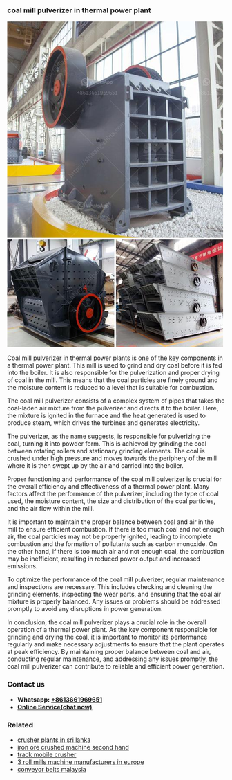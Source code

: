 <h3>coal mill pulverizer in thermal power plant</h3><img src='1708589296.jpg' alt=''><p>Coal mill pulverizer in thermal power plants is one of the key components in a thermal power plant. This mill is used to grind and dry coal before it is fed into the boiler. It is also responsible for the pulverization and proper drying of coal in the mill. This means that the coal particles are finely ground and the moisture content is reduced to a level that is suitable for combustion. </p><p>The coal mill pulverizer consists of a complex system of pipes that takes the coal-laden air mixture from the pulverizer and directs it to the boiler. Here, the mixture is ignited in the furnace and the heat generated is used to produce steam, which drives the turbines and generates electricity. </p><p>The pulverizer, as the name suggests, is responsible for pulverizing the coal, turning it into powder form. This is achieved by grinding the coal between rotating rollers and stationary grinding elements. The coal is crushed under high pressure and moves towards the periphery of the mill where it is then swept up by the air and carried into the boiler. </p><p>Proper functioning and performance of the coal mill pulverizer is crucial for the overall efficiency and effectiveness of a thermal power plant. Many factors affect the performance of the pulverizer, including the type of coal used, the moisture content, the size and distribution of the coal particles, and the air flow within the mill. </p><p>It is important to maintain the proper balance between coal and air in the mill to ensure efficient combustion. If there is too much coal and not enough air, the coal particles may not be properly ignited, leading to incomplete combustion and the formation of pollutants such as carbon monoxide. On the other hand, if there is too much air and not enough coal, the combustion may be inefficient, resulting in reduced power output and increased emissions. </p><p>To optimize the performance of the coal mill pulverizer, regular maintenance and inspections are necessary. This includes checking and cleaning the grinding elements, inspecting the wear parts, and ensuring that the coal air mixture is properly balanced. Any issues or problems should be addressed promptly to avoid any disruptions in power generation. </p><p>In conclusion, the coal mill pulverizer plays a crucial role in the overall operation of a thermal power plant. As the key component responsible for grinding and drying the coal, it is important to monitor its performance regularly and make necessary adjustments to ensure that the plant operates at peak efficiency. By maintaining proper balance between coal and air, conducting regular maintenance, and addressing any issues promptly, the coal mill pulverizer can contribute to reliable and efficient power generation.</p><h3>Contact us</h3><ul><li><strong>Whatsapp:&nbsp;<a href="https://wa.me/8613661969651">+8613661969651</a></strong></li><li><a href="https://swt.shibang-china.com/?git&amp;zhl&amp;coal mill pulverizer in thermal power plant"><strong>Online Service(chat now)</strong></a></li></ul><h3>Related</h3><ul><li><a href='crusher plants in sri lanka.md'>crusher plants in sri lanka</a></li><li><a href='iron ore crushed machine second hand.md'>iron ore crushed machine second hand</a></li><li><a href='track mobile crusher.md'>track mobile crusher</a></li><li><a href='3 roll mills machine manufacturers in europe.md'>3 roll mills machine manufacturers in europe</a></li><li><a href='conveyor belts malaysia.md'>conveyor belts malaysia</a></li></ul>